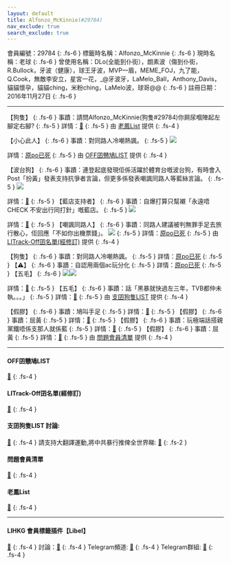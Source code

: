 ```yaml
---
layout: default
title: Alfonzo_McKinnie(#29784)
nav_exclude: true
search_exclude: true
---
```


會員編號：29784
{: .fs-6 }
標籤時名稱：Alfonzo_McKinnie
{: .fs-6 }
現時名稱：老球
{: .fs-6 }
曾使用名稱：DLo(全能到仆街），朗素波（傷到仆街，R.Bullock，牙波（健康），球王牙波，MVP一眉，MEME_FOJ，九了能，Q.Cook，無敵李安立，星宮一花，_@牙波牙，LaMelo_Ball，Anthony_Davis，貓貓懷孕，貓貓ching，米粉ching，LaMelo波，球哥@@
{: .fs-6 }
註冊日期：2016年11月27日
{: .fs-6 }

---

<div class="code-example" markdown="1">

【狗隻】
{: .fs-6 }
事蹟：請問Alfonzo_McKinnie(狗隻#29784)你屙尿嗰陣起左腳定右腳?
{: .fs-5 }
詳情：[🔗](https://lih.kg/2411502)
{: .fs-5 }
由 [老鳳List](#老鳳list) 提供
{: .fs-4 }

</div>
<div class="code-example" markdown="1">

【小心此人】
{: .fs-6 }
事蹟：對同路人冷嘲熱諷。
{: .fs-5 }
![](https://filedn.eu/l9Hq1YKLkJ4m0VSXcdcfUaJ/LIHKG_on99/on9_jai/29784/29784.1_.png)


詳情：[原po已死](https://lih.kg/aKsFumV)
{: .fs-5 }
由 [OFF囝戇鳩LIST](#off囝戇鳩list) 提供
{: .fs-4 }

</div>
<div class="code-example" markdown="1">

【波台狗】
{: .fs-6 }
事蹟：連登起底發現佢係活躍於體育台嘅波台狗，有時會入Post「扮黃」發表支持抗爭者言論，但更多係發表嘲諷同路人等藍絲言論。
{: .fs-5 }
![](https://na.cx/i/yv79t9S.png)


詳情：[🔗](https://lihkg.com/profile/29784)
{: .fs-5 }
【藍店支持者】
{: .fs-6 }
事蹟：自爆打算只幫襯「永遠唔CHECK 不安出行同打針」嘅藍店。
{: .fs-5 }
![](https://na.cx/i/AXBKh3c.png)


詳情：[🔗](https://lih.kg/2896147)
{: .fs-5 }
【嘲諷同路人】
{: .fs-6 }
事蹟：同路人建議被判無罪手足去旅行散心，佢回應「不如你出機票錢」。
![](https://filedn.eu/l9Hq1YKLkJ4m0VSXcdcfUaJ/LIHKG_on99/on9_jai/29784/29784.1_.png)
{: .fs-5 }
詳情：[原po已死](https://lih.kg/aKsFumV)
{: .fs-5 }
由 [LITrack-Off囝名單(經修訂)](#litrack-off囝名單(經修訂)) 提供
{: .fs-4 }

</div>
<div class="code-example" markdown="1">

【狗隻】
{: .fs-6 }
事蹟：對同路人冷嘲熱諷。
{: .fs-5 }
詳情：[原po已死](https://lih.kg/aKsFumV)
{: .fs-5 }
【⚠️】
{: .fs-6 }
事蹟：自認用兩個ac玩分化
{: .fs-5 }
詳情：[原po已死](https://lih.kg/aKsFupV)
{: .fs-5 }
【五毛】
{: .fs-6 }
![](https://na.cx/i/4Bk2FVN.png)![](https://na.cx/i/zsXXuO9.png)


詳情：[🔗](https://lih.kg/2499758)
{: .fs-5 }
【五毛】
{: .fs-6 }
事蹟：話「黑暴就快過左三年，TVB都仲未執。。。」
{: .fs-5 }
詳情：[🔗](https://lih.kg/iBogRT)
{: .fs-5 }
由 [支囝狗隻LIST](#支囝狗隻list-討論) 提供
{: .fs-4 }

</div>
<div class="code-example" markdown="1">

【假膠】
{: .fs-6 }
事蹟：鳩叫手足
{: .fs-5 }
詳情：[🔗](https://lih.kg/imxngT)
{: .fs-5 }
【假膠】
{: .fs-6 }
事蹟：屈黃
{: .fs-5 }
詳情：[🔗](https://lih.kg/ifztwT)
{: .fs-5 }
【假膠】
{: .fs-6 }
事蹟：玩極端話搭親黨鐵唔係支那人就係藍
{: .fs-5 }
詳情：[🔗](https://lih.kg/bddHLvV)
{: .fs-5 }
【假膠】
{: .fs-6 }
事蹟：屈黃
{: .fs-5 }
詳情：[🔗](https://lih.kg/bgyqmRV)
{: .fs-5 }
由 [問題會員清單](#問題會員清單) 提供
{: .fs-4 }

</div>

---

#### OFF囝戇鳩LIST
[🔗](https://bit.ly/lihkg_on9_list)
{: .fs-4 }
#### LITrack-Off囝名單(經修訂)
[🔗](http://tiny.cc/LITrack_GS)
{: .fs-4 }
#### 支囝狗隻LIST 討論: 
[🔗](https://lih.kg/2908480)
{: .fs-4 }
請支持大翻譯運動,將中共暴行推俾全世界睇: [🔗](https://twitter.com/tgtm_official)
{: .fs-2 }

#### 問題會員清單
[🔗](https://github.com/V4KFDgEw8T/rccnmlhnzv)
{: .fs-4 }
#### 老鳳List
[🔗](https://lihkg.com/thread/2808424)
{: .fs-4 }

---

#### LIHKG 會員標籤插件【Libel】
[🔗](https://kitce.github.io/libel)
{: .fs-4 }
討論：[🔗](https://lih.kg/2841778)
{: .fs-4 }
Telegram頻道: [🔗](https://t.me/LibelOfficialChannel)
{: .fs-4 }
Telegram群組: [🔗](https://t.me/LibelOfficialGroup)
{: .fs-4 }
